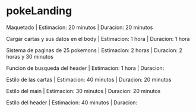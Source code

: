 # pokeLanding
  Maquetado | Estimacion: 20 minutos | Duracion: 20 minutos

  Cargar cartas y sus datos en el body | Estimacion: 1 hora | Duracion: 1 hora

  Sistema de paginas de 25 pokemons | Estimacion: 2 horas | Duracion: 2 horas y 30 minutos

  Funcion de busqueda del header | Estimacion: 1 hora | Duracion:

  Estilo de las cartas | Estimacion: 40 minutos | Duracion: 20 minutos

  Estilo del main | Estimacion: 30 minutos | Duracion: 20 minutos

  Estilo del header | Estimacion: 40 minutos | Duracion:
